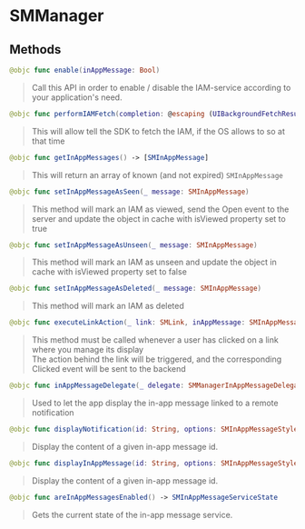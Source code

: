 # SMManager

## Methods
```swift
@objc func enable(inAppMessage: Bool)
```

>Call this API in order to enable / disable the IAM-service according to your application's need.<br/>

```swift
@objc func performIAMFetch(completion: @escaping (UIBackgroundFetchResult) -> Void)
```

>This will allow tell the SDK to fetch the IAM, if the OS allows to so at that time<br/>

```swift
@objc func getInAppMessages() -> [SMInAppMessage]
```

>This will return an array of known (and not expired) ``SMInAppMessage``<br/>

```swift
@objc func setInAppMessageAsSeen(_ message: SMInAppMessage)
```

>This method will mark an IAM as viewed, send the Open event to the server and update the object in cache with isViewed property set to  true<br/>

```swift
@objc func setInAppMessageAsUnseen(_ message: SMInAppMessage)
```

>This method will mark an IAM as unseen and update the object in cache with isViewed property set to  false<br/>

```swift
@objc func setInAppMessageAsDeleted(_ message: SMInAppMessage)
```

>This method will mark an IAM as deleted<br/>

```swift
@objc func executeLinkAction(_ link: SMLink, inAppMessage: SMInAppMessage)
```

>This method must be called whenever a user has clicked on a link where you manage its display<br/>The action behind the link will be triggered, and the corresponding Clicked event will be sent to the backend<br/>

```swift
@objc func inAppMessageDelegate(_ delegate: SMManagerInAppMessageDelegate)
```

>Used to let the app display the in-app message linked to a remote notification<br/>

```swift
@objc func displayNotification(id: String, options: SMInAppMessageStyleOptions? = nil)
```

>Display the content of a given in-app message id.<br/>

```swift
@objc func displayInAppMessage(id: String, options: SMInAppMessageStyleOptions? = nil)
```

>Display the content of a given in-app message id.<br/>

```swift
@objc func areInAppMessagesEnabled() -> SMInAppMessageServiceState
```

>Gets the current state of the in-app message service.<br/>